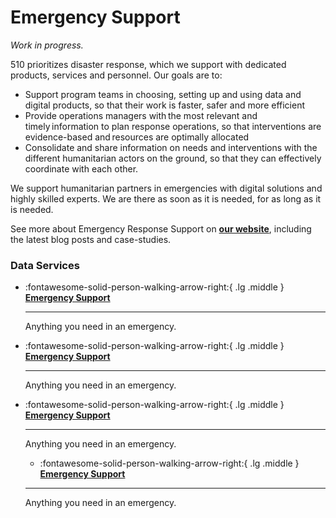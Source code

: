 # Emergency Support

*Work in progress.*

510 prioritizes disaster response, which we support with dedicated products, services and personnel. Our goals are to:  

* Support program teams in choosing, setting up and using data and digital products, so that their work is faster, safer and more efficient
* Provide operations managers with the most relevant and timely information to plan response operations, so that interventions are evidence-based and resources are optimally allocated
* Consolidate and share information on needs and interventions with the different humanitarian actors on the ground, so that they can effectively coordinate with each other.

We support humanitarian partners in emergencies with digital solutions and highly skilled experts. We are there as soon as it is needed, for as long as it is needed. 

See more about Emergency Response Support on **[our website](https://510.global/emergency-support/)**, including the latest blog posts and case-studies.

### Data Services
<!-- markdownlint-disable -->
<div class="grid cards" markdown>
  
-   :fontawesome-solid-person-walking-arrow-right:{ .lg .middle } [__Emergency Support__](ada.md)

    ---

    Anything you need in an emergency.

-   :fontawesome-solid-person-walking-arrow-right:{ .lg .middle } [__Emergency Support__](gap_analysis.md)

    ---

    Anything you need in an emergency.

-   :fontawesome-solid-person-walking-arrow-right:{ .lg .middle } [__Emergency Support__](primary.md)

    ---

    Anything you need in an emergency.

    -   :fontawesome-solid-person-walking-arrow-right:{ .lg .middle } [__Emergency Support__](secondary.md)

    ---

    Anything you need in an emergency.
